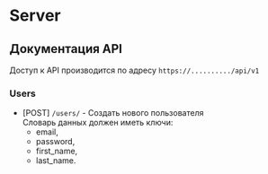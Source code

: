 # Server

## Документация API

Доступ к API производится по адресу `https://........../api/v1`

### Users
* [POST] `/users/` - Создать нового пользователя  
  Словарь данных должен иметь ключи:
  * email,
  * password,
  * first_name,
  * last_name.
